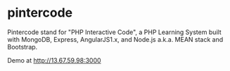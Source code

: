 # pintercode

Pintercode stand for "PHP Interactive Code", a PHP Learning System built with MongoDB, Express, AngularJS1.x, and Node.js a.k.a. MEAN stack and Bootstrap.

Demo at http://13.67.59.98:3000

